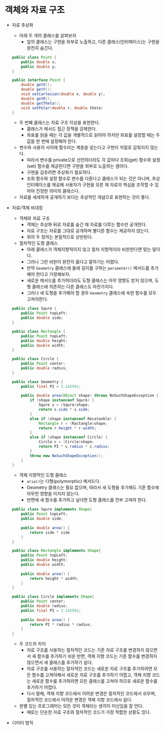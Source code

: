 # 객체와 자료 구조

- 자료 추상화

  - 아래 두 개의 클래스를 살펴보자
    - 앞의 클래스는 구현을 외부로 노출하고, 다른 클래스(인터페이스)는 구현을 완전히 숨긴다.

  ```java
  public class Point {
      public double x;
      public double y;
  }
  
  public interface Point {
      double getX();
      double getY();
      void setCartesian(double x, double y);
      double getR();
      double getTheta();
      void setPolar(double r, double theta)
  }
  ```

  - 두 번째 클래스는 자료 구조 이상을 표현한다.
    - 클래스가 메서드 접근 정책을 강제한다.
    - 좌표를 읽을 때는 각 값을 개별적으로 읽어야 하지만 좌표를 설정할 때는 두 값을 한 번에 설정해야 한다.
  - 변수와 사용자 사이에 함수라는 계층을 넣는다고 구현이 저절로 감춰지지 않는다.
    - 따라서 변수를 private으로 선언하더라도 각 값마다 조회(get) 함수와 설정(set) 함수를 제공한다면 구현을 외부로 노출하는 셈이다.
    - 구현을 감추려면 추상화가 필요하다.
    - 조회 함수와 설정 함수로 변수를 다룬다고 클래스가 되는 것은 아니며, 추상 인터페이스를 제공해 사용자가 구현을 모른 채 자료의 핵심을 조작할 수 있어야 진정한 의미의 클래스다.
  - 자료를 세세하게 공개하기 보다는 추상적인 개념으로 표현하는 것이 좋다.



- 자료/객체 비대칭

  - 객체와 자료 구조
    - 객체는 추상화 뒤로 자료를 숨긴 채 자료를 다루는 함수만 공개한다.
    - 자료 구조는 자료를 그대로 공개하며 별다른 함수는 제공하지 않는다.
    - 위의 두 정의는 본질적으로 상반된다.
  - 절차적인 도형 클래스
    - 아래 클래스가 객체지향적이지 않고 절차 지향적이라 비판한다면 맞는 말이다.
    - 그러나 그런 비판이 완전히 옳다고 말하기는 어렵다.
    - 만약 `Geometry` 클래스에 둘레 길이를 구하는 `perimeter()` 메서드를 추가해야 한다고 가정해보자.
    - 새로운 메서드를 추가하더라도 도형 클래스는 아무 영향도 받지 않으며, 도형 클래스에 의존하는 다른 클래스도 마찬가지다.
    - 그러나 새 도형을 추가해야 할 경우 `Geometry` 클래스에 속한 함수를 모두 고쳐야한다.

  ```java
  public class Squre {
      public Point topLeft;
      public double side;
  }
  
  public class Rectangle {
      public Point topLeft;
      public double height;
      public double width;
  }
  
  public class Circle {
      public Point center;
      public double radius;
  }
  
  public class Geometry {
      public final PI = 3.142592;
   
      public double area(Object shape) throws NoSuchShapeException {
          if (shape instanceof Squre) {
              Squre s = (Squre)shape;
              return s.side * s.side;
          }
          else if (shape instanceof Recatanble) {
              Rectangle r = (Ractangle)shape;
              return r.height * r.width;
          }
          else if (shape instanceof Circle) {
              Circle c = (Circle)shape;
              return PI * c.radius * c.radius;
          }
          throw new NoSuchShapeException();
      }
  }
  ```

  - 객체 지향적인 도형 클래스
    - `aria()`는 다형(polymorphic) 메서드다.
    - Geometry 클래스는 필요 없으며, 따라서 새 도형을 추가해도 기존 함수에 아무런 영향을 미치지 않는다.
    - 반면에 새 함수를 추가하고 싶다면 도형 클래스를 전부 고쳐야 한다.

  ```java
  public class Squre implements Shape{
      public Point topLeft;
      public double side;
      
      public double area() {
          return side * side
      }
  }
  
  public class Rectangle implements Shape{
      public Point topLeft;
      public double height;
      public double width;
      
      public double area() {
          return height * width;
      }
  }
  
  public class Circle implements Shape{
      public Point center;
      public double radius;
      public final PI = 3.142592;
      
      public double area() {
          return PI * radius * radius;
      }
  }
  ```

  - 두 코드의 차이
    - 자료 구조를 사용하는 절차적인 코드는 기존 자료 구조를 변경하지 않으면서 새 함수를 추가하기 쉬운 반면, 객체 지향 코드는 기존 함수를 변경하지 않으면서 새 클래스를 추가하기 쉽다.
    - 자료 구조를 사용하는 절차적인 코드는 새로운 자료 구조를 추가하려면 모든 함수를 고쳐야해서 새로운 자료 구조를 추가하기 어렵고, 객체 지향 코드는 새로운 함수를 추가하려면 모든 클래스를 고쳐야 하므로 새로운 함수를 추가하기 어렵다.
    - 다시 말해, 객체 지향 코드에서 어려운 변경은 절차적인 코드에서 쉬우며, 절차적인 코드에서 어려운 변경은 객체 지향 코드에서 쉽다.
  - 분별 있는 프로그래머는 모든 것이 객체라는 생각이 미신임을 잘 안다.
    - 때로는 단순한 자료 구조와 절차적인 코드가 가장 적합한 상황도 있다.



- 디미터 법칙

